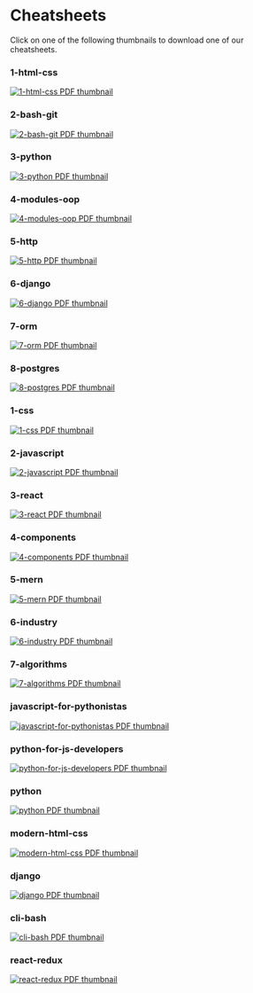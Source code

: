 
# Cheatsheets

Click on one of the following thumbnails to download one of our cheatsheets.



### 1-html-css

[![1-html-css PDF thumbnail](./build/kickstart-backend/1-html-css.thumb.jpg)](https://github.com/kickstartcoding/cheatsheets/raw/master/build/kickstart-backend/1-html-css.pdf)


### 2-bash-git

[![2-bash-git PDF thumbnail](./build/kickstart-backend/2-bash-git.thumb.jpg)](https://github.com/kickstartcoding/cheatsheets/raw/master/build/kickstart-backend/2-bash-git.pdf)


### 3-python

[![3-python PDF thumbnail](./build/kickstart-backend/3-python.thumb.jpg)](https://github.com/kickstartcoding/cheatsheets/raw/master/build/kickstart-backend/3-python.pdf)


### 4-modules-oop

[![4-modules-oop PDF thumbnail](./build/kickstart-backend/4-modules-oop.thumb.jpg)](https://github.com/kickstartcoding/cheatsheets/raw/master/build/kickstart-backend/4-modules-oop.pdf)


### 5-http

[![5-http PDF thumbnail](./build/kickstart-backend/5-http.thumb.jpg)](https://github.com/kickstartcoding/cheatsheets/raw/master/build/kickstart-backend/5-http.pdf)


### 6-django

[![6-django PDF thumbnail](./build/kickstart-backend/6-django.thumb.jpg)](https://github.com/kickstartcoding/cheatsheets/raw/master/build/kickstart-backend/6-django.pdf)


### 7-orm

[![7-orm PDF thumbnail](./build/kickstart-backend/7-orm.thumb.jpg)](https://github.com/kickstartcoding/cheatsheets/raw/master/build/kickstart-backend/7-orm.pdf)


### 8-postgres

[![8-postgres PDF thumbnail](./build/kickstart-backend/8-postgres.thumb.jpg)](https://github.com/kickstartcoding/cheatsheets/raw/master/build/kickstart-backend/8-postgres.pdf)


### 1-css

[![1-css PDF thumbnail](./build/kickstart-frontend/1-css.thumb.jpg)](https://github.com/kickstartcoding/cheatsheets/raw/master/build/kickstart-frontend/1-css.pdf)


### 2-javascript

[![2-javascript PDF thumbnail](./build/kickstart-frontend/2-javascript.thumb.jpg)](https://github.com/kickstartcoding/cheatsheets/raw/master/build/kickstart-frontend/2-javascript.pdf)


### 3-react

[![3-react PDF thumbnail](./build/kickstart-frontend/3-react.thumb.jpg)](https://github.com/kickstartcoding/cheatsheets/raw/master/build/kickstart-frontend/3-react.pdf)


### 4-components

[![4-components PDF thumbnail](./build/kickstart-frontend/4-components.thumb.jpg)](https://github.com/kickstartcoding/cheatsheets/raw/master/build/kickstart-frontend/4-components.pdf)


### 5-mern

[![5-mern PDF thumbnail](./build/kickstart-frontend/5-mern.thumb.jpg)](https://github.com/kickstartcoding/cheatsheets/raw/master/build/kickstart-frontend/5-mern.pdf)


### 6-industry

[![6-industry PDF thumbnail](./build/kickstart-frontend/6-industry.thumb.jpg)](https://github.com/kickstartcoding/cheatsheets/raw/master/build/kickstart-frontend/6-industry.pdf)


### 7-algorithms

[![7-algorithms PDF thumbnail](./build/kickstart-frontend/7-algorithms.thumb.jpg)](https://github.com/kickstartcoding/cheatsheets/raw/master/build/kickstart-frontend/7-algorithms.pdf)


### javascript-for-pythonistas

[![javascript-for-pythonistas PDF thumbnail](./build/topical/javascript-for-pythonistas.thumb.jpg)](https://github.com/kickstartcoding/cheatsheets/raw/master/build/topical/javascript-for-pythonistas.pdf)


### python-for-js-developers

[![python-for-js-developers PDF thumbnail](./build/topical/python-for-js-developers.thumb.jpg)](https://github.com/kickstartcoding/cheatsheets/raw/master/build/topical/python-for-js-developers.pdf)


### python

[![python PDF thumbnail](./build/topical/python.thumb.jpg)](https://github.com/kickstartcoding/cheatsheets/raw/master/build/topical/python.pdf)


### modern-html-css

[![modern-html-css PDF thumbnail](./build/topical/modern-html-css.thumb.jpg)](https://github.com/kickstartcoding/cheatsheets/raw/master/build/topical/modern-html-css.pdf)


### django

[![django PDF thumbnail](./build/topical/django.thumb.jpg)](https://github.com/kickstartcoding/cheatsheets/raw/master/build/topical/django.pdf)


### cli-bash

[![cli-bash PDF thumbnail](./build/topical/cli-bash.thumb.jpg)](https://github.com/kickstartcoding/cheatsheets/raw/master/build/topical/cli-bash.pdf)


### react-redux

[![react-redux PDF thumbnail](./build/topical/react-redux.thumb.jpg)](https://github.com/kickstartcoding/cheatsheets/raw/master/build/topical/react-redux.pdf)

